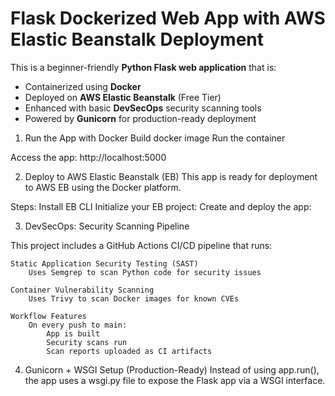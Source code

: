 # Flask Dockerized Web App with AWS Elastic Beanstalk Deployment

This is a beginner-friendly **Python Flask web application** that is:

- Containerized using **Docker**
- Deployed on **AWS Elastic Beanstalk** (Free Tier)
- Enhanced with basic **DevSecOps** security scanning tools
- Powered by **Gunicorn** for production-ready deployment

1. Run the App with Docker
    Build docker image
    Run the container 

Access the app:
    http://localhost:5000

2. Deploy to AWS Elastic Beanstalk (EB)
This app is ready for deployment to AWS EB using the Docker platform.

Steps:
    Install EB CLI 
    Initialize your EB project:
    Create and deploy the app:

3. DevSecOps: Security Scanning Pipeline

This project includes a GitHub Actions CI/CD pipeline that runs:

    Static Application Security Testing (SAST)
        Uses Semgrep to scan Python code for security issues

    Container Vulnerability Scanning
        Uses Trivy to scan Docker images for known CVEs

    Workflow Features
        On every push to main:
            App is built
            Security scans run
            Scan reports uploaded as CI artifacts

4. Gunicorn + WSGI Setup (Production-Ready)
Instead of using app.run(), the app uses a wsgi.py file to expose the Flask app via a WSGI interface.

